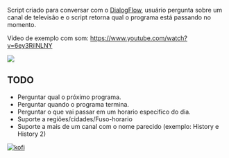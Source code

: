 Script criado para conversar com o [DialogFlow](https://dialogflow.com/), usuário pergunta sobre um canal de televisão e o script retorna qual o programa está passando no momento.

Vídeo de exemplo com som:
https://www.youtube.com/watch?v=6ey3RilNLNY

![](https://media.giphy.com/media/j4rBbVCkNvbr8xrsxr/giphy.gif)

## TODO
 - Perguntar qual o próximo programa.
 - Perguntar quando o programa termina.
 - Perguntar o que vai passar em um horario especifico do dia.
 - Suporte a regiões/cidades/Fuso-horario
 - Suporte a mais de um canal com o nome parecido (exemplo: History e History 2)

[![kofi](https://az743702.vo.msecnd.net/cdn/kofi2.png)](https://ko-fi.com/B0B2KE8I)